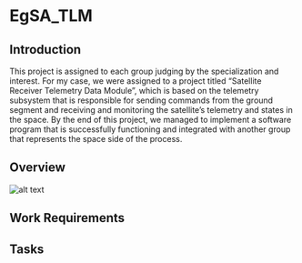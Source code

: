 # EgSA_TLM

## Introduction
This project is assigned to each group judging by the specialization and interest. For my case, we were assigned to a project titled “Satellite Receiver Telemetry Data Module”, which is based on the telemetry subsystem that is responsible for sending commands from the ground segment and receiving and monitoring the satellite’s telemetry and states in the space. By the end of this project, we managed to implement a software program that is successfully functioning and integrated with another group that represents the space side of the process. 

## Overview 
![alt text](https://user-images.githubusercontent.com/61229902/168145900-86af7846-a8b4-4466-a8f6-301d023a9ec5.jpeg?raw=true)

## Work Requirements 

## Tasks
